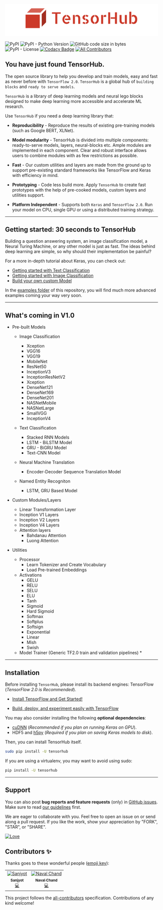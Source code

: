 <p align="center"><img src="data/logo.png?raw=true" alt="LOGO"/></p>

<img alt="PyPI" src="https://img.shields.io/pypi/v/tensorhub.svg?color=blue&style=flat"> <img alt="PyPI - Python Version" src="https://img.shields.io/pypi/pyversions/tensorhub.svg?style=flat">  <img alt="GitHub code size in bytes" src="https://img.shields.io/github/languages/code-size/nityansuman/tensorhub.svg?color=blue&style=flat"> <img alt="PyPI - License" src="https://img.shields.io/pypi/l/tensorhub.svg?style=flat"> [![Codacy Badge](https://api.codacy.com/project/badge/Grade/d1e35c252db741b28144f5b7b9ffd7d2)](https://www.codacy.com/app/nityansuman/tensorhub?utm_source=github.com&amp;utm_medium=referral&amp;utm_content=nityansuman/tensorhub&amp;utm_campaign=Badge_Grade) [![All Contributors](https://img.shields.io/badge/all_contributors-2-orange.svg?style=flat-square)](#contributors)



## You have just found TensorHub.

The open source library to help you develop and train models, easy and fast as never before with `TensorFlow 2.0`.
`TensorHub` is a global hub of `building blocks` and `ready to serve models`.

`TensorHub` is a library of deep learning models and neural lego blocks designed to make deep learning more accessible and accelerate ML research.

Use `TensorHub` if you need a deep learning library that:
+ **Reproducibility** - Reproduce the results of existing pre-training models (such as Google BERT, XLNet).

+ **Model modularity** - TensorHub is divided into multiple components: ready-to-serve models, layers, neural-blocks etc. Ample modules are implemented in each component. Clear and robust interface allows users to combine modules with as few restrictions as possible.

+ **Fast** - Our custom utilities and layers are made from the ground up to support pre-existing standard frameworks like TensorFlow and Keras with efficiency in mind.

+ **Prototyping** - Code less build more. Apply `TensorHub` to create fast prototypes with the help of pre-cooked models, custom layers and utilities support.

+ **Platform Independent** - Supports both `Keras` and `TensorFlow 2.0`. Run your model on CPU, single GPU or using a distributed training strategy.

------------------


## Getting started: 30 seconds to TensorHub

Building a question answering system, an image classification model, a Neural Turing Machine, or any other model is just as fast. The ideas behind deep learning are simple, so why should their implementation be painful?

For a more in-depth tutorial about Keras, you can check out:

+ [Getting started with Text Classification](https://github.com/nityansuman/tensorhub/tree/master/examples/text-classifier-using-tensorhub-models.ipynb)
+ [Getting started with Image Classification](https://github.com/nityansuman/tensorhub/tree/master/examples/image-classifier-using-tensorhub-models.ipynb)
+ [Build your own custom Model](https://github.com/nityansuman/tensorhub/tree/master/examples/working-with-custom-layers.ipynb)

In the [examples folder](https://github.com/nityansuman/tensorhub/tree/master/examples) of this repository, you will find much more advanced examples coming your way very soon.

------------------


## What's coming in V1.0
+ Pre-built Models
    + Image Classification
        + Xception
        + VGG16
        + VGG19
        + MobileNet
        + ResNet50
        + InceptionV3
        + InceptionResNetV2
        + Xception
        + DenseNet121
        + DenseNet169
        + DenseNet201
        + NASNetMobile
        + NASNetLarge
        + SmallVGG
        + InceptionV4
        
    + Text Classification
        + Stacked RNN Models
        + LSTM - BiLSTM Model
        + GRU - BiGRU Model
        + Text-CNN Model
        
    + Neural Machine Translation
        + Encoder-Decoder Sequence Translation Model

    + Named Entity Recogniton
        + LSTM, GRU Based Model

+ Custom Modules/Layers
    + Linear Transformation Layer
    + Inception V1 Layers
    + Inception V2 Layers
    + Inception V4 Layers
    + Attention layers
        + Bahdanau Attention
        + Luong Attention

+ Utilities
    + Processor
        + Learn Tokenizer and Create Vocabulary
        + Load Pre-trained Embeddings
    + Activations
        + GELU
        + RELU
        + SELU
        + ELU
        + Tanh
        + Sigmoid
        + Hard Sigmoid
        + Softmax
        + Softplus
        + Softsign
        + Exponential
        + Linear
        + Mish
        + Swish
    + Model Trainer (Generic TF2.0 train and validation pipelines) *

------------------


## Installation

Before installing `TensorHub`, please install its backend engines: TensorFlow (*TensorFlow 2.0 is Recommended*).

+ [Install TensorFlow and Get Started!](https://www.tensorflow.org/install)

+ [Build, deploy, and experiment easily with TensorFlow](https://www.tensorflow.org/)

You may also consider installing the following **optional dependencies**:

+ [cuDNN](https://docs.nvidia.com/deeplearning/sdk/cudnn-install/) (*Recommended if you plan on running Keras on GPU*).
+ HDF5 and [h5py](http://docs.h5py.org/en/latest/build.html) (*Required if you plan on saving Keras models to disk*).

Then, you can install TensorHub itself.

```sh
sudo pip install -U tensorhub
```

If you are using a virtualenv, you may want to avoid using sudo:

```sh
pip install -U tensorhub
```
------------------


## Support

You can also post **bug reports and feature requests** (only) in [GitHub issues](https://github.com/nityansuman/tensorhub/issues). Make sure to read [our guidelines](https://github.com/nityansuman/tensorhub/blob/master/CONTRIBUTING.md) first.

We are eager to collaborate with you. Feel free to open an issue on or send along a pull request.
If you like the work, show your appreciation by "FORK", "STAR", or "SHARE".

[![Love](https://forthebadge.com/images/badges/built-with-love.svg)](https://GitHub.com/nityansuman/tensorhub/)

## Contributors ✨

Thanks goes to these wonderful people ([emoji key](https://allcontributors.org/docs/en/emoji-key)):

<!-- ALL-CONTRIBUTORS-LIST:START - Do not remove or modify this section -->
<!-- prettier-ignore -->
<table>
  <tr>
    <td align="center"><a href="https://www.linkedin.com/in/sanjyot-zade"><img src="https://avatars0.githubusercontent.com/u/14342494?v=4" width="100px;" alt="Sanjyot"/><br /><sub><b>Sanjyot</b></sub></a><br /><a href="https://github.com/nityansuman/tensorhub/commits?author=Sanjyot22" title="Code">💻</a></td>
    <td align="center"><a href="https://github.com/navalchand"><img src="https://avatars0.githubusercontent.com/u/25399517?v=4" width="100px;" alt="Naval Chand"/><br /><sub><b>Naval Chand</b></sub></a><br /><a href="https://github.com/nityansuman/tensorhub/commits?author=navalchand" title="Code">💻</a></td>
  </tr>
</table>

<!-- ALL-CONTRIBUTORS-LIST:END -->

This project follows the [all-contributors](https://github.com/all-contributors/all-contributors) specification. Contributions of any kind welcome!